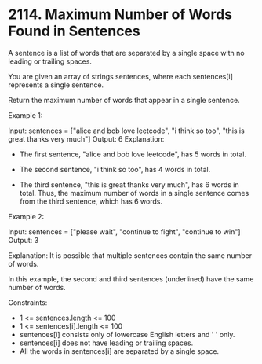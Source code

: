 # 2114. Maximum Number of Words Found in Sentences

A sentence is a list of words that are separated by a single space with no leading or trailing spaces.

You are given an array of strings sentences, where each sentences[i] represents a single sentence.

Return the maximum number of words that appear in a single sentence.



Example 1:

Input: sentences = ["alice and bob love leetcode", "i think so too", "this is great thanks very much"]
Output: 6
Explanation:
- The first sentence, "alice and bob love leetcode", has 5 words in total.

- The second sentence, "i think so too", has 4 words in total.

- The third sentence, "this is great thanks very much", has 6 words in total.
  Thus, the maximum number of words in a single sentence comes from the third sentence, which has 6 words.

Example 2:

Input: sentences = ["please wait", "continue to fight", "continue to win"]
Output: 3

Explanation: It is possible that multiple sentences contain the same number of words.

In this example, the second and third sentences (underlined) have the same number of words.



Constraints:

* 1 <= sentences.length <= 100
* 1 <= sentences[i].length <= 100
* sentences[i] consists only of lowercase English letters and ' ' only.
* sentences[i] does not have leading or trailing spaces.
* All the words in sentences[i] are separated by a single space.







